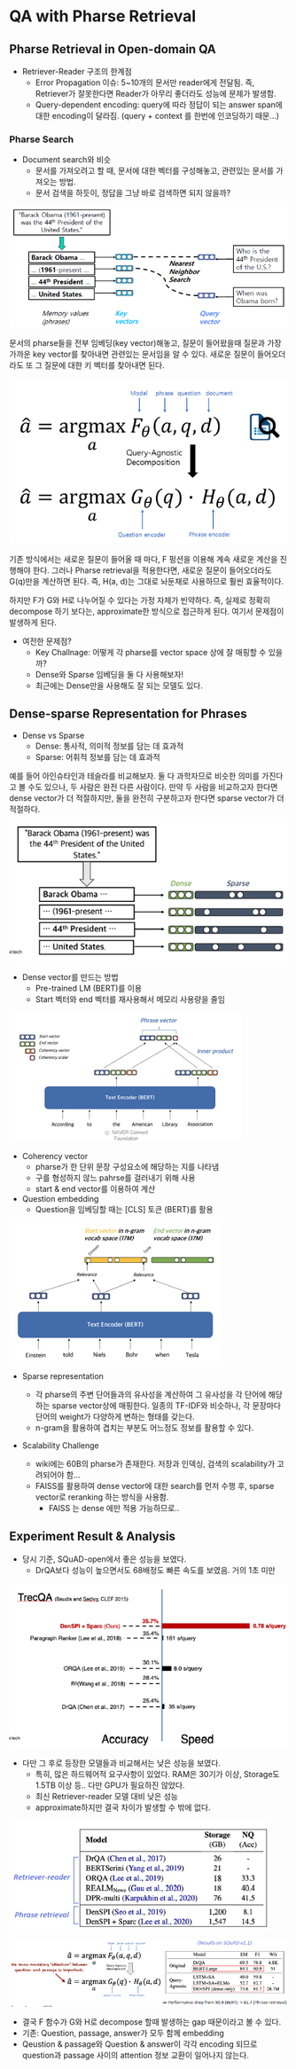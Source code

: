 # QA with Pharse Retrieval

## Pharse Retrieval in Open-domain QA

- Retriever-Reader 구조의 한계점
  - Error Propagation 이슈: 5~10개의 문서만 reader에게 전달됨. 즉, Retriever가 잘못한다면 Reader가 아무리 좋더라도 성능에 문제가 발생함.
  - Query-dependent encoding: query에 따라 정답이 되는 answer span에 대한 encoding이 달라짐. (query + context 를 한번에 인코딩하기 때문...)

### Pharse Search

- Document search와 비슷
  - 문서를 가져오려고 할 때, 문서에 대한 벡터를 구성해놓고, 관련있는 문서를 가져오는 방법.
  - 문서 검색을 하듯이, 정답을 그냥 바로 검색하면 되지 않을까?

![](017.png)

문서의 pharse들을 전부 임베딩(key vector)해놓고, 질문이 들어왔을때 질문과 가장 가까운 key vector를 찾아내면 관련있는 문서임을 알 수 있다. 새로운 질문이 들어오더라도 또 그 질문에 대한 키 벡터를 찾아내면 된다.

![](018.png)

기존 방식에서는 새로운 질문이 들어올 때 마다, F 펑션을 이용해 계속 새로운 계산을 진행해야 한다. 그러나 Pharse retrieval을 적용한다면, 새로운 질문이 들어오더라도 G(q)만을 계산하면 된다. 즉, H(a, d)는 그대로 놔둔채로 사용하므로 훨씬 효율적이다.

하지만 F가 G와 H로 나누어질 수 있다는 가정 자체가 빈약하다. 즉, 실제로 정확히 decompose 하기 보다는, approximate한 방식으로 접근하게 된다. 여기서 문제점이 발생하게 된다.

- 여전한 문제점?
  - Key Challnage: 어떻게 각 pharse를 vector space 상에 잘 매핑할 수 있을까?
  - Dense와 Sparse 임베딩을 둘 다 사용해보자!
  - 최근에는 Dense만을 사용해도 잘 되는 모델도 있다.

## Dense-sparse Representation for Phrases

- Dense vs Sparse
  - Dense: 통사적, 의미적 정보를 담는 데 효과적
  - Sparse: 어휘적 정보를 담는 데 효과적

예를 들어 아인슈타인과 테슬라를 비교해보자. 둘 다 과학자므로 비슷한 의미를 가진다고 볼 수도 있으나, 두 사람은 완전 다른 사람이다. 만약 두 사람을 비교하고자 한다면 dense vector가 더 적절하지만, 둘을 완전히 구분하고자 한다면 sparse vector가 더 적절하다.

![](019.png)

- Dense vector를 만드는 방법
  - Pre-trained LM (BERT)를 이용
  - Start 벡터와 end 벡터를 재사용해서 메모리 사용량을 줄임

![](020.png)

- Coherency vector
  - pharse가 한 단위 문장 구성요소에 해당하는 지를 나타냄
  - 구를 형성하지 않느 pahrse를 걸러내기 위해 사용
  - start & end vector를 이용하여 계산
- Question embedding
  - Question을 임베딩할 때는 [CLS] 토큰 (BERT)를 활용

![](021.png)

- Sparse representation

  - 각 pharse의 주변 단어들과의 유사성을 계산하여 그 유사성을 각 단어에 해당하는 sparse vector상에 매핑한다. 일종의 TF-IDF와 비슷하나, 각 문장마다 단어의 weight가 다양하게 변하는 형태를 갖는다.
  - n-gram을 활용하여 겹치는 부분도 어느정도 정보를 활용할 수 있다.

- Scalability Challenge
  - wiki에는 60B의 pharse가 존재한다. 저장과 인덱싱, 검색의 scalability가 고려되어야 함...
  - FAISS를 활용하여 dense vector에 대한 search를 먼저 수행 후, sparse vector로 reranking 하는 방식을 사용함.
    - FAISS 는 dense 에만 적용 가능하므로..

## Experiment Result & Analysis

- 당시 기준, SQuAD-open에서 좋은 성능을 보였다.
  - DrQA보다 성능이 높으면서도 68배정도 빠른 속도를 보였음. 거의 1초 미만

![](022.png)

- 다만 그 후로 등장한 모델들과 비교해서는 낮은 성능을 보였다.
  - 특히, 많은 하드웨어적 요구사항이 있었다. RAM은 30기가 이상, Storage도 1.5TB 이상 등.. 다만 GPU가 필요하진 않았다.
  - 최신 Retriever-reader 모델 대비 낮은 성능
  - approximate하지만 결국 차이가 발생할 수 밖에 없다.

![](023.png)

![](024.png)

- 결국 F 함수가 G와 H로 decompose 할때 발생하는 gap 때문이라고 볼 수 있다.
- 기존: Question, passage, answer가 모두 함께 embedding
- Qeustion & passage와 Question & answer이 각각 encoding 되므로 question과 passage 사이의 attention 정보 교환이 일어나지 않는다.

